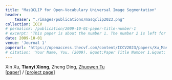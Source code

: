 ```yaml
---
title: "MasQCLIP for Open-Vocabulary Universal Image Segmentation"
header:
    teaser: "./images/publications/masqclip2023.png"
collection: ICCV
# permalink: /publication/2009-10-01-paper-title-number-1
# excerpt: 'This paper is about the number 1. The number 2 is left for future work.'
date: 2009-10-01
venue: 'Journal 1'
paperurl: 'https://openaccess.thecvf.com/content/ICCV2023/papers/Xu_MasQCLIP_for_Open-Vocabulary_Universal_Image_Segmentation_ICCV_2023_paper.pdf'
# citation: 'Your Name, You. (2009). &quot;Paper Title Number 1.&quot; <i>Journal 1</i>. 1(1).'
---
```

Xin Xu, **Tianyi Xiong**, Zheng Ding, [Zhuowen Tu](https://pages.ucsd.edu/~ztu/) <br/>
[[paper]](https://openaccess.thecvf.com/content/ICCV2023/papers/Xu_MasQCLIP_for_Open-Vocabulary_Universal_Image_Segmentation_ICCV_2023_paper.pdf) / [[project page]](https://masqclip.github.io/)
